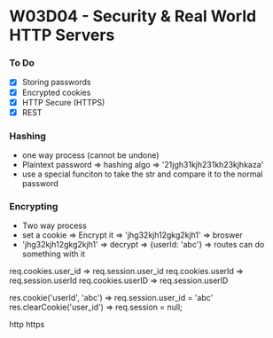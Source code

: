 # W03D04 - Security & Real World HTTP Servers

### To Do

- [x] Storing passwords
- [x] Encrypted cookies
- [x] HTTP Secure (HTTPS)
- [x] REST

### Hashing

- one way process (cannot be undone)
- Plaintext password => hashing algo => '21jgh31kjh231kh23kjhkaza'
- use a special funciton to take the str and compare it to the normal password

### Encrypting

- Two way process
- set a cookie => Encrypt it => 'jhg32kjh12gkg2kjh1' => broswer
- 'jhg32kjh12gkg2kjh1' => decrypt => {userId: 'abc'} => routes can do something with it

req.cookies.user_id => req.session.user_id
req.cookies.userId => req.session.userId
req.cookies.userID => req.session.userID

res.cookie('userId', 'abc') => req.session.user_id = 'abc'
res.clearCookie('user_id') => req.session = null;

http
https
